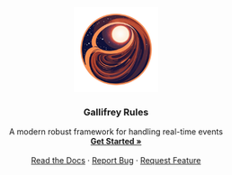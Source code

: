 <p align="center">
    <a href="https://gallifre-rules.dev">
      <img src="docs/resources/gallifrey-rules-25.png" alt="Logo" width="150" height="150">
    </a>
    <h3 align="center">Gallifrey Rules</h3>
    <p align="center">
        A modern robust framework for handling real-time events 
        <br />
        <a href="https://gallifre-rules.dev"><strong>Get Started »</strong></a>
        <br />
        <br />
        <a href="https://gallifre-rules.dev" target="_blank">Read the Docs</a>
        ·
        <a href="https://github.com/tulios/kafkajs/issues/new?assignees=&labels=&template=bug_report.md&title=">Report Bug</a>
        ·
        <a href="https://github.com/tulios/kafkajs/issues/new?assignees=&labels=&template=feature_request.md&title=">Request Feature</a>
    </p>
</p>

